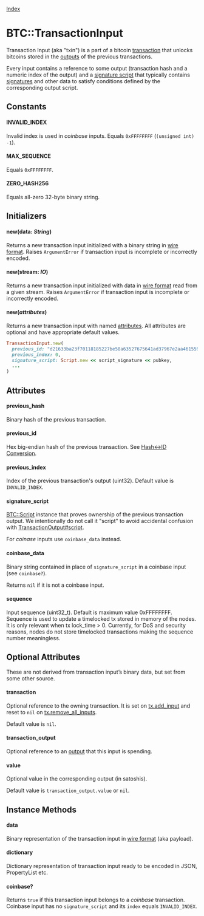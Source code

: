 [Index](index.md)

BTC::TransactionInput
=====================

Transaction Input (aka "txin") is a part of a bitcoin [transaction](transaction.md) that
unlocks bitcoins stored in the [outputs](transaction_output.md) of the previous transactions.

Every input contains a reference to some output (transaction hash and a numeric index of the output)
and a [signature script](script.md) that typically contains [signatures](key.md) and other data
to satisfy conditions defined by the corresponding output script.

Constants
---------

#### INVALID_INDEX

Invalid index is used in *coinbase* inputs. Equals `0xFFFFFFFF` (`(unsigned int) -1`).

#### MAX_SEQUENCE

Equals `0xFFFFFFFF`.

#### ZERO_HASH256

Equals all-zero 32-byte binary string.


Initializers
------------

#### new(data: *String*)

Returns a new transaction input initialized with a binary string in [wire format](wire_format.md).
Raises `ArgumentError` if transaction input is incomplete or incorrectly encoded.

#### new(stream: *IO*)

Returns a new transaction input initialized with data in [wire format](wire_format.md) read from a given stream.
Raises `ArgumentError` if transaction input is incomplete or incorrectly encoded.

#### new(*attributes*)

Returns a new transaction input with named [attributes](#attributes).
All attributes are optional and have appropriate default values.

```ruby
TransactionInput.new(
  previous_id: "d21633ba23f70118185227be58a63527675641ad37967e2aa461559f577aec43",
  previous_index: 0,
  signature_script: Script.new << script_signature << pubkey,
  ...
)
```

Attributes
----------

#### previous_hash

Binary hash of the previous transaction.

#### previous_id

Hex big-endian hash of the previous transaction. See [Hash↔ID Conversion](hash_id.md).

#### previous_index

Index of the previous transaction's output (uint32).
Default value is `INVALID_INDEX`.

#### signature_script

[BTC::Script](script.md) instance that proves ownership of the previous transaction output.
We intentionally do not call it "script" to avoid accidental confusion with
[TransactionOutput#script](transaction_output.md#script).

For *coinase* inputs use `coinbase_data` instead.

#### coinbase_data

Binary string contained in place of `signature_script` in a coinbase input (see `coinbase?`).

Returns `nil` if it is not a coinbase input.

#### sequence

Input sequence (uint32_t). Default is maximum value 0xFFFFFFFF.
Sequence is used to update a timelocked tx stored in memory of the nodes. It is only relevant when tx lock_time > 0.
Currently, for DoS and security reasons, nodes do not store timelocked transactions making the sequence number meaningless.


Optional Attributes
-------------------

These are not derived from transaction input’s binary data, but set from some other source.

#### transaction

Optional reference to the owning transaction. It is set on [tx.add_input](transaction.md#add_inputinput) and
reset to `nil` on [tx.remove_all_inputs](transaction.md#remove_all_inputs).

Default value is `nil`.

#### transaction_output

Optional reference to an [output](transaction_output.md) that this input is spending.

#### value

Optional value in the corresponding output (in satoshis).

Default value is `transaction_output.value` or `nil`.


Instance Methods
----------------

#### data

Binary representation of the transaction input in [wire format](wire_format.md) (aka payload).

#### dictionary

Dictionary representation of transaction input ready to be encoded in JSON, PropertyList etc.

#### coinbase?

Returns `true` if this transaction input belongs to a *coinbase* transaction.
Coinbase input has no `signature_script` and its `index` equals `INVALID_INDEX`.



